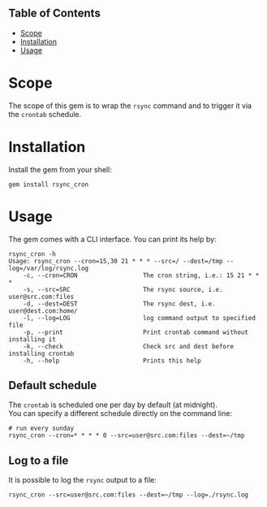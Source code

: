 ## Table of Contents

* [Scope](#scope)
* [Installation](#installation)
* [Usage](#usage)

# Scope
The scope of this gem is to wrap the `rsync` command and to trigger it via the `crontab` schedule.

# Installation
Install the gem from your shell:
```shell
gem install rsync_cron
```

# Usage
The gem comes with a CLI interface. You can print its help by:
```shell
rsync_cron -h
Usage: rsync_cron --cron=15,30 21 * * * --src=/ --dest=/tmp --log=/var/log/rsync.log
    -c, --cron=CRON                  The cron string, i.e.: 15 21 * * *
    -s, --src=SRC                    The rsync source, i.e. user@src.com:files
    -d, --dest=DEST                  The rsync dest, i.e. user@dest.com:home/
    -l, --log=LOG                    log command output to specified file
    -p, --print                      Print crontab command without installing it
    -k, --check                      Check src and dest before installing crontab
    -h, --help                       Prints this help
```

## Default schedule
The `crontab` is scheduled one per day by default (at midnight).  
You can specify a different schedule directly on the command line:
```shell
# run every sunday
rsync_cron --cron=* * * * 0 --src=user@src.com:files --dest=~/tmp
```

## Log to a file
It is possible to log the `rsync` output to a file:
```shell
rsync_cron --src=user@src.com:files --dest=~/tmp --log=./rsync.log
```

